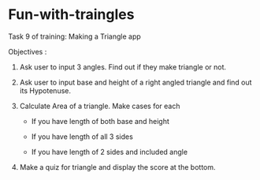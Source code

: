 # Fun-with-traingles
Task 9 of training: Making a Triangle app

Objectives :

1. Ask user to input 3 angles. Find out if they make triangle or not.

2. Ask user to input base and height of a right angled triangle and find out its Hypotenuse.

3. Calculate Area of a triangle. Make cases for each 

    * If you have length of both base and height

    * If you have length of all 3 sides

    * If you have length of 2 sides and included angle

4. Make a quiz for triangle and display the score at the bottom.